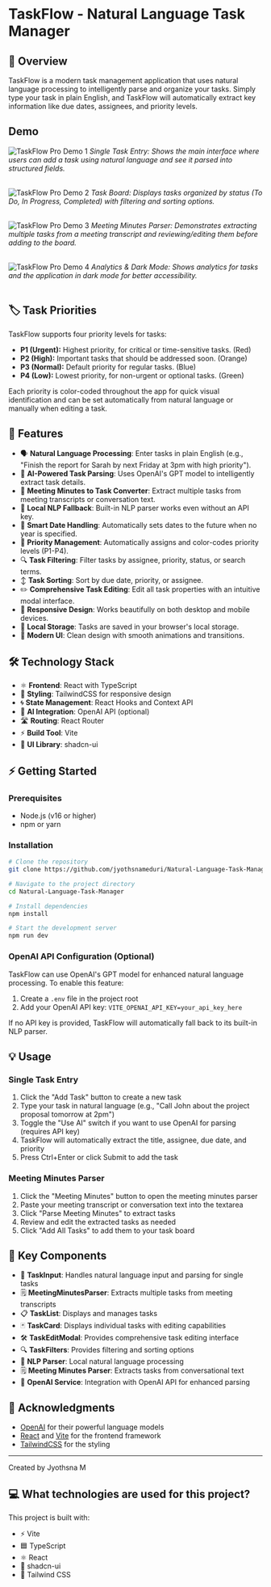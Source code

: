 # TaskFlow - Natural Language Task Manager

## 📝 Overview

TaskFlow is a modern task management application that uses natural language processing to intelligently parse and organize your tasks. Simply type your task in plain English, and TaskFlow will automatically extract key information like due dates, assignees, and priority levels.

## Demo

![TaskFlow Pro Demo 1](./task_2_sc_1.png)
*Single Task Entry: Shows the main interface where users can add a task using natural language and see it parsed into structured fields.*
<br><br>

![TaskFlow Pro Demo 2](./task_2_sc_2.png)
*Task Board: Displays tasks organized by status (To Do, In Progress, Completed) with filtering and sorting options.*
<br><br>

![TaskFlow Pro Demo 3](./task_2_sc_3.png)
*Meeting Minutes Parser: Demonstrates extracting multiple tasks from a meeting transcript and reviewing/editing them before adding to the board.*
<br><br>

![TaskFlow Pro Demo 4](./task_2_sc_4.png)
*Analytics & Dark Mode: Shows analytics for tasks and the application in dark mode for better accessibility.*
<br><br>

## 🏷️ Task Priorities

TaskFlow supports four priority levels for tasks:

- **P1 (Urgent):** Highest priority, for critical or time-sensitive tasks. (Red)
- **P2 (High):** Important tasks that should be addressed soon. (Orange)
- **P3 (Normal):** Default priority for regular tasks. (Blue)
- **P4 (Low):** Lowest priority, for non-urgent or optional tasks. (Green)

Each priority is color-coded throughout the app for quick visual identification and can be set automatically from natural language or manually when editing a task.

## 🚀 Features

- 🗣️ **Natural Language Processing**: Enter tasks in plain English (e.g., "Finish the report for Sarah by next Friday at 3pm with high priority").
- 🤖 **AI-Powered Task Parsing**: Uses OpenAI's GPT model to intelligently extract task details.
- 📝 **Meeting Minutes to Task Converter**: Extract multiple tasks from meeting transcripts or conversation text.
- 🧠 **Local NLP Fallback**: Built-in NLP parser works even without an API key.
- 📅 **Smart Date Handling**: Automatically sets dates to the future when no year is specified.
- 🚦 **Priority Management**: Automatically assigns and color-codes priority levels (P1-P4).
- 🔍 **Task Filtering**: Filter tasks by assignee, priority, status, or search terms.
- ↕️ **Task Sorting**: Sort by due date, priority, or assignee.
- ✏️ **Comprehensive Task Editing**: Edit all task properties with an intuitive modal interface.
- 📱 **Responsive Design**: Works beautifully on both desktop and mobile devices.
- 💾 **Local Storage**: Tasks are saved in your browser's local storage.
- 🎨 **Modern UI**: Clean design with smooth animations and transitions.

## 🛠️ Technology Stack

- ⚛️ **Frontend**: React with TypeScript
- 🎨 **Styling**: TailwindCSS for responsive design
- 🌀 **State Management**: React Hooks and Context API
- 🤖 **AI Integration**: OpenAI API (optional)
- 🛣️ **Routing**: React Router
- ⚡ **Build Tool**: Vite
- 🧩 **UI Library**: shadcn-ui

## ⚡ Getting Started

### Prerequisites

- Node.js (v16 or higher)
- npm or yarn

### Installation

```bash
# Clone the repository
git clone https://github.com/jyothsnameduri/Natural-Language-Task-Manager.git

# Navigate to the project directory
cd Natural-Language-Task-Manager

# Install dependencies
npm install

# Start the development server
npm run dev
```

### OpenAI API Configuration (Optional)

TaskFlow can use OpenAI's GPT model for enhanced natural language processing. To enable this feature:

1. Create a `.env` file in the project root
2. Add your OpenAI API key: `VITE_OPENAI_API_KEY=your_api_key_here`

If no API key is provided, TaskFlow will automatically fall back to its built-in NLP parser.

## 💡 Usage

### Single Task Entry
1. Click the "Add Task" button to create a new task
2. Type your task in natural language (e.g., "Call John about the project proposal tomorrow at 2pm")
3. Toggle the "Use AI" switch if you want to use OpenAI for parsing (requires API key)
4. TaskFlow will automatically extract the title, assignee, due date, and priority
5. Press Ctrl+Enter or click Submit to add the task

### Meeting Minutes Parser
1. Click the "Meeting Minutes" button to open the meeting minutes parser
2. Paste your meeting transcript or conversation text into the textarea
3. Click "Parse Meeting Minutes" to extract tasks
4. Review and edit the extracted tasks as needed
5. Click "Add All Tasks" to add them to your task board

## 🧩 Key Components

- 📝 **TaskInput**: Handles natural language input and parsing for single tasks
- 🗒️ **MeetingMinutesParser**: Extracts multiple tasks from meeting transcripts
- 📋 **TaskList**: Displays and manages tasks
- 🃏 **TaskCard**: Displays individual tasks with editing capabilities
- 🛠️ **TaskEditModal**: Provides comprehensive task editing interface
- 🔍 **TaskFilters**: Provides filtering and sorting options
- 🧠 **NLP Parser**: Local natural language processing
- 🗒️ **Meeting Minutes Parser**: Extracts tasks from conversational text
- 🤖 **OpenAI Service**: Integration with OpenAI API for enhanced parsing

## 🙏 Acknowledgments

- [OpenAI](https://openai.com/) for their powerful language models
- [React](https://reactjs.org/) and [Vite](https://vitejs.dev/) for the frontend framework
- [TailwindCSS](https://tailwindcss.com/) for the styling

---

Created by Jyothsna M

## 💻 What technologies are used for this project?

This project is built with:

- ⚡ Vite
- 🟦 TypeScript
- ⚛️ React
- 🧩 shadcn-ui
- 🎨 Tailwind CSS
